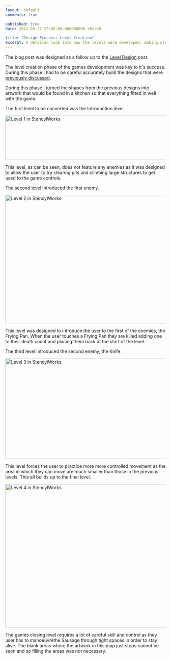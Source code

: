 ```yaml
---
layout: default
comments: true

published: true
date: 2012-03-27 23:45:09.000000000 +01:00

title: "Design Process: Level Creation"
excerpt: A detailed look into how the levels were developed, making use of the designs and graphics that had already been completed. 
---
```

The blog post was designed as a follow up to the [Level Design](http://danielgroves.net/2012/03/level-design/ "Level Design") post.

The level creation phase of the games development was key to it's success. During this phase I had to be careful accurately build the designs that were [previously discussed](http://danielgroves.net/2012/03/level-design/ "Level Design").

During this phase I turned the shapes from the previous designs into artwork that would be found in a kitchen so that everything fitted in well with the game.

The first level to be converted was the Introduction level.

[<img class="size-large wp-image-849" title="Level 1 in StencylWorks" src="http://danielgroves.net/wp-content/uploads/2012/03/Level1-710x139.jpg" alt="Level 1 in StencylWorks" width="710" height="139" />](http://danielgroves.net/wp-content/uploads/2012/03/Level1.jpg)

This level, as can be seen, does not feature any enemies as it was designed to allow the user to try clearing pits and climbing large structures to get used to the game controls.

The second level introduced the first enemy.

[<img class="size-large wp-image-850" title="Level 2 in StencylWorks" src="http://danielgroves.net/wp-content/uploads/2012/03/Level2-710x403.jpg" alt="Level 2 in StencylWorks" width="710" height="403" />](http://danielgroves.net/wp-content/uploads/2012/03/Level2.jpg)

This level was designed to introduce the user to the first of the enemies, the Frying Pan.  When the user touches a Frying Pan they are killed adding one to their death count and placing them back at the start of the level.

The third level introduced the second enemy, the Knife.

[<img class="size-large wp-image-851" title="Level 3 in StencylWorks" src="http://danielgroves.net/wp-content/uploads/2012/03/Level3-710x315.jpg" alt="Level 3 in StencylWorks" width="710" height="315" />](http://danielgroves.net/wp-content/uploads/2012/03/Level3.jpg)

This level forces the user to practice more more controlled movement as the area in which they can move are much smaller than those in the previous levels. This all builds up to the final level.

[<img class="size-large wp-image-852" title="Level 4 in StencylWorks" src="http://danielgroves.net/wp-content/uploads/2012/03/Level4-710x450.jpg" alt="Level 4 in StencylWorks" width="710" height="450" />](http://danielgroves.net/wp-content/uploads/2012/03/Level4.jpg)

The games closing level requires a lot of careful skill and control as they user has to manoeuvrethe Sausage through tight spaces in order to stay alive. The blank areas where the artwork in this map just stops cannot be seen and so filling the areas was not necessary.